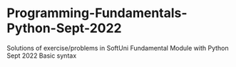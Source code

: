 # Programming-Fundamentals-Python-Sept-2022Solutions of exercise/problems in SoftUni Fundamental Module with Python Sept 2022Basic syntax